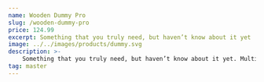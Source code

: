 ```yaml
---
name: Wooden Dummy Pro
slug: /wooden-dummy-pro
price: 124.99
excerpt: Something that you truly need, but haven’t know about it yet
image: ../../images/products/dummy.svg
description: >-
    Something that you truly need, but haven’t know about it yet. Multiple winner of Community Awards.
tag: master
---
```

